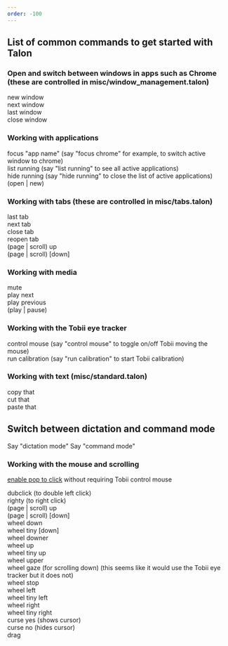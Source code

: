 ```yaml
---
order: -100
---
```


## List of common commands to get started with Talon  

### Open and switch between windows in apps such as Chrome (these are controlled in misc/window_management.talon)  

new window  
next window   
last window  
close window   

### Working with applications  
focus "app name"     (say "focus chrome" for example, to switch active window to chrome)  
list running    (say "list running" to see all active applications)  
hide running    (say "hide running" to close the list of active applications)  
(open | new)  

### Working with tabs (these are controlled in misc/tabs.talon)  
last tab  
next tab  
close tab   
reopen tab  
(page | scroll) up  
(page | scroll) [down]   

### Working with media  
mute  
play next   
play previous   
(play | pause)  

### Working with the Tobii eye tracker  
control mouse (say "control mouse" to toggle on/off Tobii moving the mouse)  
run calibration (say "run calibration" to start Tobii calibration)  

### Working with text (misc/standard.talon) 
copy that  
cut that  
paste that  

## Switch between dictation and command mode  
Say "dictation mode"
Say "command mode"

### Working with the mouse and scrolling 
[enable pop to click](https://github.com/TalonCommunity/Wiki/blob/gh-pages/poptoclick.md) without requiring Tobii control mouse

dubclick (to double left click)  
righty (to right click)  
(page | scroll) up  
(page | scroll) [down]   
wheel down  
wheel tiny [down]  
wheel downer  
wheel up  
wheel tiny up   
wheel upper  
wheel gaze (for scrolling down) (this seems like it would use the Tobii eye tracker but it does not)  
wheel stop  
wheel left  
wheel tiny left   
wheel right  
wheel tiny right  
curse yes (shows cursor)  
curse no (hides cursor)  
drag  
